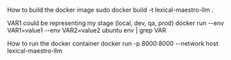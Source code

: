 How to build the docker image
sudo docker build -t lexical-maestro-llm .


VAR1 could be representing my stage (local, dev, qa, prod)
docker run --env VAR1=value1 --env VAR2=value2 ubuntu env | grep VAR

How to run the docker container
docker run -p 8000:8000 --network host lexical-maestro-llm